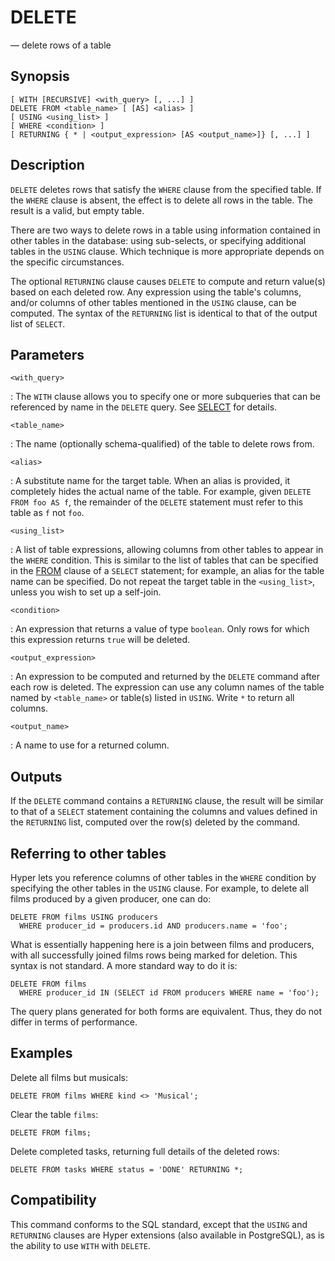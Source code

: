 # DELETE

— delete rows of a table

## Synopsis

```sql_template
[ WITH [RECURSIVE] <with_query> [, ...] ]
DELETE FROM <table_name> [ [AS] <alias> ]
[ USING <using_list> ]
[ WHERE <condition> ]
[ RETURNING { * | <output_expression> [AS <output_name>]} [, ...] ]
```

## Description

`DELETE` deletes rows that satisfy the `WHERE` clause from the specified
table. If the `WHERE` clause is absent, the effect is to delete all rows
in the table. The result is a valid, but empty table.

There are two ways to delete rows in a table using information contained
in other tables in the database: using sub-selects, or specifying
additional tables in the `USING` clause. Which technique is more
appropriate depends on the specific circumstances.

The optional `RETURNING` clause causes `DELETE` to compute and return
value(s) based on each deleted row. Any expression using the
table's columns, and/or columns of other tables mentioned in the
`USING` clause, can be computed. The syntax of the `RETURNING` list is
identical to that of the output list of `SELECT`.

## Parameters

`<with_query>`

:   The `WITH` clause allows you to specify one or more subqueries that
    can be referenced by name in the `DELETE` query. See
    [SELECT](select) for details.

`<table_name>`

:   The name (optionally schema-qualified) of the table to delete rows
    from.

`<alias>`

:   A substitute name for the target table. When an alias is provided,
    it completely hides the actual name of the table. For example, given
    `DELETE FROM foo AS f`, the remainder of the `DELETE` statement must
    refer to this table as `f` not `foo`.

`<using_list>`

:   A list of table expressions, allowing columns from other tables to
    appear in the `WHERE` condition. This is similar to the list of
    tables that can be specified in the [FROM](select#from) clause of
    a `SELECT` statement; for example, an alias for the table name can
    be specified. Do not repeat the target table in the `<using_list>`,
    unless you wish to set up a self-join.

`<condition>`

:   An expression that returns a value of type `boolean`. Only rows for
    which this expression returns `true` will be deleted.

`<output_expression>`

:   An expression to be computed and returned by the `DELETE` command
    after each row is deleted. The expression can use any column names
    of the table named by `<table_name>` or table(s) listed in `USING`.
    Write `*` to return all columns.

`<output_name>`

:   A name to use for a returned column.

## Outputs

If the `DELETE` command contains a `RETURNING` clause, the result will
be similar to that of a `SELECT` statement containing the columns and
values defined in the `RETURNING` list, computed over the row(s) deleted
by the command.

## Referring to other tables

Hyper lets you reference columns of other tables in the `WHERE`
condition by specifying the other tables in the `USING` clause. For
example, to delete all films produced by a given producer, one can do:

    DELETE FROM films USING producers
      WHERE producer_id = producers.id AND producers.name = 'foo';

What is essentially happening here is a join between films and
producers, with all successfully joined films rows being marked for
deletion. This syntax is not standard. A more standard way to do it is:

    DELETE FROM films
      WHERE producer_id IN (SELECT id FROM producers WHERE name = 'foo');

The query plans generated for both forms are equivalent. Thus, they do
not differ in terms of performance.

## Examples

Delete all films but musicals:

    DELETE FROM films WHERE kind <> 'Musical';

Clear the table `films`:

    DELETE FROM films;

Delete completed tasks, returning full details of the deleted rows:

    DELETE FROM tasks WHERE status = 'DONE' RETURNING *;

## Compatibility

This command conforms to the SQL standard, except that the `USING` and
`RETURNING` clauses are Hyper extensions (also available in PostgreSQL),
as is the ability to use `WITH` with `DELETE`.
